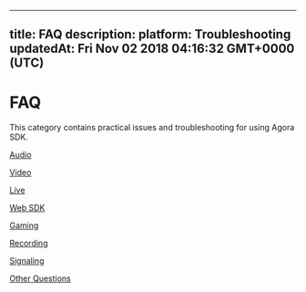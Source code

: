 
---
title: FAQ
description: 
platform: Troubleshooting
updatedAt: Fri Nov 02 2018 04:16:32 GMT+0000 (UTC)
---
# FAQ
This category contains practical issues and troubleshooting for using Agora SDK.

 [Audio](../../en/Agora%20Platform/audio_related_faq.md)

 [Video](../../en/Agora%20Platform/video_related_faq.md)

 [Live](../../en/Agora%20Platform/live_related_faq.md)

 [Web SDK](../../en/Agora%20Platform/websdk_related_faq.md)

 [Gaming](../../en/Agora%20Platform/gaming_related_faq.md)

 [Recording](../../en/Agora%20Platform/recording_related_faq.md)

 [Signaling](../../en/Agora%20Platform/signaling_related_faq.md)

 [Other Questions](../../en/Agora%20Platform/other_related_faq.md)
 
